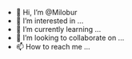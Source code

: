 - 👋 Hi, I’m @Milobur
- 👀 I’m interested in ...
- 🌱 I’m currently learning ...
- 💞️ I’m looking to collaborate on ...
- 📫 How to reach me ...

<!---
Milobur/Milobur is a ✨ special ✨ repository because its `README.md` (this file) appears on your GitHub profile.
You can click the Preview link to take a look at your changes.
--->
